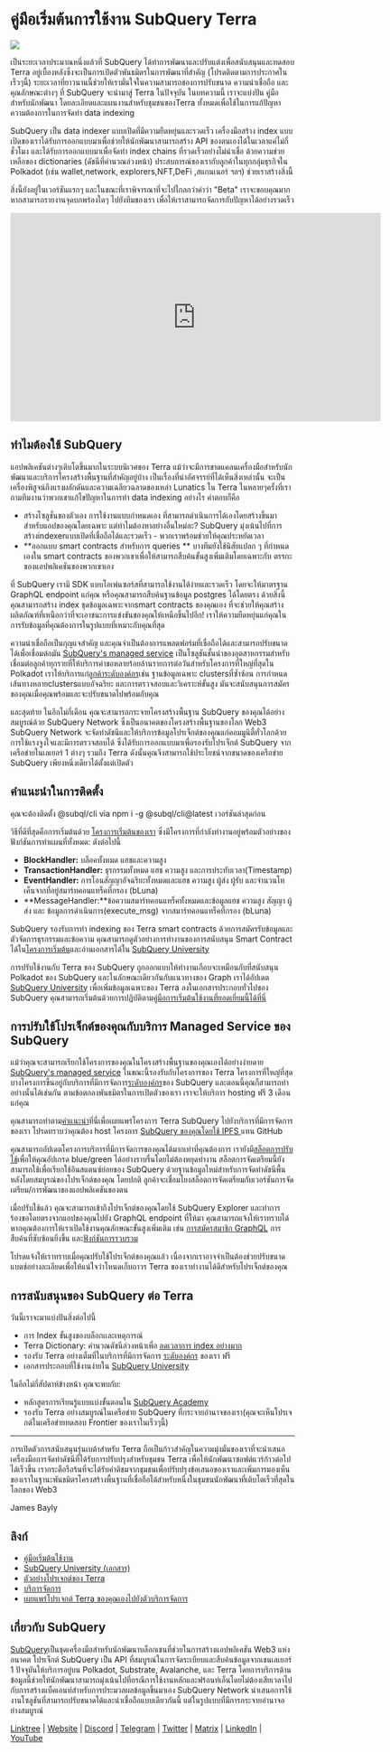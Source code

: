 # คู่มือเริ่มต้นการใช้งาน SubQuery Terra

![](https://miro.medium.com/max/1400/1*DiTE9KuzH0xHLojzGWxOuw.png)

เป็นระยะเวลาประมาณหนึ่งแล้วที่ SubQuery ได้ทำการพัฒนาและปรับแต่งเพื่อสนับสนุนและทดสอบ Terra อยู่เบื้องหลังซึ่งจะเป็นการเปิดตัวพันธมิตรในการพัฒนาที่สำคัญ (โปรดติดตามการประกาศในเร็วๆนี้) ระยะเวลาที่ยาวนานนี้ช่วยให้เรามั่นใจในความสามารถของการปรับขนาด ความน่าเชื่อถือ และคุณลักษณะต่างๆ ที่ SubQuery จะนำมาสู่ Terra ในปัจจุบัน ในบทความนี้ เราจะแบ่งปัน คู่มือสำหรับนักพัฒนา โดยละเอียดและแผนงานสำหรับชุมชนของTerra ทั้งหมดเพื่อใช้ในการแก้ปัญหาความต้องการในการจัดทำ data indexing

SubQuery เป็น data indexer แบบเปิดที่มีความยืดหยุ่นและรวดเร็ว เครื่องมือสร้าง index แบบเปิดของเราได้รับการออกแบบมาเพื่อช่วยให้นักพัฒนาสามารถสร้าง API ของตนเองได้ในเวลาแค่ไม่กี่ชั่วโมง และได้รับการออกแบบมาเพื่อจัดทำ index chains ที่รวดเร็วอย่างไม่น่าเชื่อ ด้วยความช่วยเหลือของ dictionaries (ดัชนีที่คำนวณล่วงหน้า) ประสบการณ์ของเรากับลูกค้าในทุกกลุ่มธุรกิจใน Polkadot (เช่น wallet,network, explorers,NFT,DeFi ,สแกนเนอร์ ฯลฯ) ช่วยเราสร้างสิ่งนี้

สิ่งนี้ยังอยู่ในเวอร์ชันแรกๆ และในขณะที่เราพิจารณาที่จะไปไกลกว่าคำว่า "Beta" เราจะขอบคุณมากหากสามารถรายงานจุดบกพร่องใดๆ ไปยังทีมของเรา เพื่อให้เราสามารถจัดการกับปัญหาได้อย่างรวดเร็ว

<iframe width="656" height="369" src="https://www.youtube.com/embed/dS7h3isQCeA" title="วิดีโอ YouTube" frameborder="0" allow="accelerometer; autoplay; clipboard-write; encrypted-media; gyroscope; picture-in-picture" allowfullscreen></iframe>

## ทำไมต้องใช้ SubQuery

แอปพลิเคชันต่างๆเติบโตขึ้นมากในระบบนิเวศของ Terra แม้ว่าจะมีการขาดแคลนเครื่องมือสำหรับนักพัฒนาและบริการโครงสร้างพื้นฐานที่สำคัญอยู่บ้าง เป็นเรื่องที่น่าอัศจรรย์ที่ได้เห็นสิ่งเหล่านั้น จะเป็นเครื่องพิสูจน์ถึงแรงผลักดันและความเฉลียวฉลาดของเหล่า Lunatics ใน Terra ในหลายๆครั้งที่เราถามทีมงานว่าพวกเขาแก้ไขปัญหาในการทำ data indexing อย่างไร คำตอบก็คือ

- สร้างโซลูชั่นของตัวเอง การใช้งานแบบกำหนดเอง ที่สามารถดำเนินการได้เองโดยสร้างขึ้นมาสำหรับแอปของคุณโดยเฉพาะ แต่ทำไมต้องหาอย่างอื่นใหม่ละ? SubQuery มุ่งเน้นไปที่การสร้างindexerแบบเปิดที่เชื่อถือได้และรวดเร็ว - พวกเราพร้อมช่วยให้คุณประหยัดเวลา
- **ออกแบบ smart contracts สำหรับการ queries ** บางทีมยังใช้นิสัยแปลก ๆ ที่กำหนดเองใน smart contracts ของพวกเขาเพื่อให้สามารถสืบค้นขั้นสูงเพิ่มเติมโดยเฉพาะกับ ตรรกะของแอปพลิเคชันของพวกเขาเอง

ที่ SubQuery เรามี SDK แบบโอเพ่นซอร์สที่สามารถใช้งานได้ง่ายและรวดเร็ว โดยจะให้มาตรฐาน  GraphQL endpoint แก่คุณ หรือคุณสามารถสืบค้นฐานข้อมูล postgres ได้โดยตรง ด้วยสิ่งนี้ คุณสามารถสร้าง index ชุดข้อมูลเฉพาะจากsmart contracts ของคุณเอง ที่จะช่วยให้คุณสร้างผลิตภัณฑ์ที่เหนือกว่าที่จะเอาชนะการแข่งขันของคุณให้เหนือขึ้นไปอีก! เราให้ความยืดหยุ่นแก่คุณในการรับข้อมูลที่คุณต้องการในรูปแบบที่เหมาะกับคุณที่สุด

ความน่าเชื่อถือเป็นกุญแจสำคัญ และคุณจำเป็นต้องการแพลตฟอร์มที่เชื่อถือได้และสามารถปรับขนาดได้เพื่อเชื่อมต่อมัน [SubQuery's managed service](https://subquery.network/managedservices) เป็นโซลูชันชั้นนำของอุตสาหกรรมสำหรับเชื่อมต่อลูกค้าทุกรายที่ให้บริการคำขอหลายร้อยล้านรายการต่อวันสำหรับโครงการที่ใหญ่ที่สุดใน Polkadot เราให้บริการแก่[ลูกค้าระดับองค์กร](./20211228-enterprise-hosted.md)เช่น ฐานข้อมูลเฉพาะ clustersที่ซ้ำซ้อน การกำหนดเส้นทางหลายclustersแบบอัจฉริยะ และการตรวจสอบและวิเคราะห์ขั้นสูง มันจะสนับสนุนการสมัครของคุณเมื่อคุณพร้อมและจะปรับขนาดไปพร้อมกับคุณ

และสุดท้าย ในอีกไม่กี่เดือน คุณจะสามารถกระจายโครงสร้างพื้นฐาน SubQuery ของคุณได้อย่างสมบูรณ์ด้วย SubQuery Network ซึ่งเป็นอนาคตของโครงสร้างพื้นฐานของโลก Web3 SubQuery Network จะจัดทำดัชนีและให้บริการข้อมูลโปรเจ็กต์ของคุณแก่คอมมูนิตี้ทั่วโลกด้วยการใช้แรงจูงใจและมีการตรวจสอบได้ ซึ่งได้รับการออกแบบมาเพื่อรองรับโปรเจ็กต์ SubQuery จากเครือข่ายในเลเยอร์ 1 ต่างๆ รวมถึง Terra ดังนั้นคุณจึงสามารถใช้ประโยชน์จากขนาดของเครือข่าย SubQuery เพียงหนึ่งเดียวได้ตั้งแต่เปิดตัว

## คำแนะนำในการติดตั้ง

คุณจะต้องติดตั้ง @subql/cli via npm i -g @subql/cli@latest เวอร์ชันล่าสุดก่อน

วิธีที่ดีที่สุดคือการเริ่มต้นด้วย [โครงการเริ่มต้นของเรา](https://github.com/subquery/terra-subql-starter) ซึ่งมีโครงการที่กำลังทำงานอยู่พร้อมตัวอย่างของฟังก์ชันการทำแผนที่ทั้งหมด: ดังต่อไปนี้

- **BlockHandler:** บล็อคทั้งหมด แฮชและความสูง
- **TransactionHandler:** ธุรกรรมทั้งหมด แฮช ความสูง และการประทับเวลา(Timestamp)
- **EventHandler:** การโอนสัญญาอัจฉริยะทั้งหมดและแฮช ความสูง ผู้ส่ง ผู้รับ และจำนวนโทเค็นจากที่อยู่สมาร์ทคอนแทร็คที่กรอง (bLuna)
- **MessageHandler:**ข้อความสมาร์ทคอนแทร็คทั้งหมดและข้อมูลแฮช ความสูง สัญญา ผู้ส่ง และ ข้อมูลการดำเนินการ(execute_msg) จากสมาร์ทคอนแทร็คที่กรอง (bLuna)

SubQuery รองรับการทำ indexing ของ Terra smart contracts ด้วยการสมัครรับข้อมูลและตัวจัดการธุรกรรมและข้อความ คุณสามารถดูตัวอย่างการทำงานของการสนับสนุน Smart Contract ได้ใน[โครงการเริ่มต้น](https://github.com/subquery/terra-subql-starter)และอ่านเอกสารได้ใน [SubQuery University](http://localhost:8080/build/manifest.html#mapping-handlers-and-filters)

การปรับใช้งานกับ Terra ของ SubQuery ถูกออกแบบให้ทำงานเกือบจะเหมือนกับที่สนับสนุน Polkadot ของ SubQuery และในลักษณะเดียวกันกับแนวทางของ Graph เราได้อัปเดต [SubQuery University](https://university.subquery.network/) เพื่อเพิ่มข้อมูลเฉพาะของ Terra ลงในเอกสารประกอบทั่วไปของ SubQuery  คุณสามารถเริ่มต้นด้วยการปฏิบัติตาม[คู่มือการเริ่มต้นใช้งานที่ยอดเยี่ยมนี้ได้ที่นี่](http://university.subquery.network/quickstart/quickstart-terra.html)

## การปรับใช้โปรเจ็กต์ของคุณกับบริการ Managed Service ของ SubQuery

แม้ว่าคุณจะสามารถเรียกใช้โครงการของคุณในโครงสร้างพื้นฐานของคุณเองได้อย่างง่ายดาย [SubQuery's managed service](https://subquery.network/managedservices) ในขณะนี้รองรับกับโครงการของ Terra โครงการที่ใหญ่ที่สุดบางโครงการขึ้นอยู่กับบริการที่มีการจัดการ[ระดับองค์กร](./20211228-enterprise-hosted.md)ของ SubQuery และตอนนี้คุณก็สามารถทำอย่างนั้นได้เช่นกัน ตามข้อตกลงพันธมิตรในการเปิดตัวของเรา เราจะให้บริการ hosting ฟรี 3 เดือนแก่คุณ

คุณสามารถทำตาม[คำแนะนำ](https://university.subquery.network/run_publish/publish.html)ที่นี่เพื่อเผยแพร่โครงการ Terra SubQuery ไปยังบริการที่มีการจัดการของเรา โปรดทราบว่าคุณต้อง host โครงการ [SubQuery ของคุณโดยใช้ IPFS ](https://university.subquery.network/run_publish/publish.html)แทน GitHub

คุณสามารถอัปเดตโครงการบริการที่มีการจัดการของคุณได้มากเท่าที่คุณต้องการ เรายังมี[สล็อตการปรับใช้](./20210604-Deployment-Slots-are-here-for-SubQuery-Projects.md)เพื่อให้คุณอัปเกรด blue/green ได้อย่างราบรื่นโดยไม่ต้องหยุดทำงาน สล็อตการจัดเตรียมนี้ยังสามารถใช้เพื่อเรียกใช้อินสแตนซ์ย่อยของ SubQuery ด้วยฐานข้อมูลใหม่สำหรับการจัดทำดัชนีพื้นหลังโดยสมบูรณ์ของโปรเจ็กต์ของคุณ โดยปกติ ลูกค้าจะเชื่อมโยงสล็อตการจัดเตรียมกับเวอร์ชันการจัดเตรียม/การพัฒนาของแอปพลิเคชันของตน

เมื่อปรับใช้แล้ว คุณจะสามารถเข้าถึงโปรเจ็กต์ของคุณโดยใช้ SubQuery Explorer และทำการร้องขอโดยตรงจากแอปของคุณไปยัง GraphQL endpoint ที่ให้มา คุณสามารถแจ้งให้เราทราบได้ หากคุณต้องการให้เราเปิดใช้งานคุณลักษณะขั้นสูงเพิ่มเติม เช่น [การสมัครสมาชิก GraphQL](https://university.subquery.network/run_publish/subscription.html) การสืบค้นที่ซับซ้อนยิ่งขึ้น และ[ฟังก์ชันการรวบรวม](https://university.subquery.network/run_publish/aggregate.html)

โปรดแจ้งให้เราทราบเมื่อคุณปรับใช้โปรเจ็กต์ของคุณแล้ว เนื่องจากเราอาจจำเป็นต้องช่วยปรับขนาดแบตช์อย่างละเอียดเพื่อให้แน่ใจว่าโหนดเก็บถาวร Terra ของเราทำงานได้ดีสำหรับโปรเจ็กต์ของคุณ

## การสนับสนุนของ SubQuery ต่อ Terra

วันนี้เราจะมาแบ่งปันสิ่งต่อไปนี้

-   การ Index ขั้นสูงของบล็อกเเละเหตุการณ์
-   Terra Dictionary: คำนวณดัชนีล่วงหน้าเพื่อ [ลดเวลาการ index อย่างมาก](./20210630-SubQuery-Just-Got-a-lot-Faster-with-the-Dictionary.md)
-   รองรับ Terra อย่างเต็มที่ในบริการที่มีการจัดการ [ระดับองค์กร](./20211228-enterprise-hosted.md) ของเรา ฟรี
-   เอกสารประกอบที่ใช้งานง่ายใน [SubQuery University](https://university.subquery.network/)

ในอีกไม่กี่สัปดาห์ข้างหน้า คุณจะพบกับ:

-   หลักสูตรการเรียนรู้แบบแบ่งขั้นตอนใน [SubQuery Academy](https://blog.subquery.network/blogs/20211018-subquery-launches-the-subquery-academy.html)
-   รองรับ Terra อย่างสมบูรณ์ในเครือข่าย SubQuery ที่กระจายอำนาจของเรา(คุณจะเห็นโปรเจกต์ในเครือข่ายทดสอบ Frontier ของเราในเร็วๆนี้)

---

การเปิดตัวการสนับสนุนรุ่นเบต้าสำหรับ Terra ถือเป็นก้าวสำคัญในความมุ่งมั่นของเราที่จะนำเสนอเครื่องมือการจัดทำดัชนีที่ได้รับการปรับปรุงสำหรับชุมชน Terra เพื่อให้นักพัฒนาซอฟต์แวร์ก้าวต่อไปได้เร็วขึ้น เรากระตือรือร้นที่จะได้รับคำติชมจากชุมชนเพื่อปรับปรุงข้อเสนอของเราและเพิ่มการมองเห็นของเราในฐานะพันธมิตรโครงสร้างพื้นฐานที่เชื่อถือได้สำหรับหนึ่งในชุมชนนักพัฒนาที่เติบโตเร็วที่สุดในโลกของ Web3

James Bayly

## ลิงก์

-   [คู่มือเริ่มต้นใช้งาน](https://university.subquery.network/quickstart/quickstart-terra.html)
-   [SubQuery University (เอกสาร)](https://university.subquery.network/)
-   [ตัวอย่างโปรเจกต์ของ Terra](https://github.com/subquery/terra-subql-starter)
-   [บริการจัดการ](https://explorer.subquery.network/)
-   [เผยแพร่โปรเจกต์ Terra ของคุณเองไปยังตัวบริการจัดการ](https://project.subquery.network/)

## เกี่ยวกับ SubQuery

[SubQuery](https://subquery.network/)เป็นชุดเครื่องมือสำหรับนักพัฒนาบล็อกเชนที่ช่วยในการสร้างแอปพลิเคชัน Web3 แห่งอนาคต โปรเจ็กต์ SubQuery เป็น API ที่สมบูรณ์ในการจัดระเบียบและสืบค้นข้อมูลจากเชนเลเยอร์ 1 ปัจจุบันให้บริการอยู่บน Polkadot, Substrate, Avalanche, และ Terra โดยการบริการด้านข้อมูลนี้ช่วยให้นักพัฒนาสามารถมุ่งเน้นไปที่กรณีการใช้งานหลักและฟร้อนท์เอ็นโดยไม่ต้องเสียเวลาไปกับการสร้างแบ็คเอนท์สำหรับการประมวลผลข้อมูลขึ้นมาเอง SubQuery Network นำเสนอการใช้งานโซลูชันที่สามารถปรับขนาดได้และน่าเชื่อถือแบบเดียวกันนี้ แต่ในรูปแบบที่มีการกระจายอำนาจอย่างสมบูรณ์

​[Linktree](https://linktr.ee/subquerynetwork) | [Website](https://subquery.network/) | [Discord](https://discord.com/invite/78zg8aBSMG) | [Telegram](https://t.me/subquerynetwork) | [Twitter](https://twitter.com/subquerynetwork) | [Matrix](https://matrix.to/#/#subquery:matrix.org) | [LinkedIn](https://www.linkedin.com/company/subquery) | [YouTube](https://www.youtube.com/channel/UCi1a6NUUjegcLHDFLr7CqLw)
